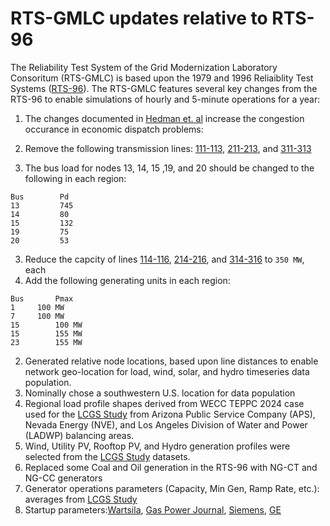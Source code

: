 # RTS-GMLC updates relative to RTS-96
The Reliability Test System of the Grid Modernization Laboratory Consoritum (RTS-GMLC) is based upon the 1979 and 1996 Reliaiblity Test Systems ([RTS-96](http://ieeexplore.ieee.org/document/780914/?arnumber=780914&tag=1)). The RTS-GMLC features several key changes from the RTS-96 to enable simulations of hourly and 5-minute operations for a year:

1. The changes documented in [Hedman et. al](http://smartgridcenter.tamu.edu/ratc/web/wp-content/uploads/2014/10/J7.pdf) increase the congestion occurance in economic dispatch problems:

  1. Remove the following transmission lines: [111-113](https://github.nrel.gov/PCM/RTS-2016/blob/master/nesta_case73_ieee_rts.m#L356), [211-213](https://github.nrel.gov/PCM/RTS-2016/blob/master/nesta_case73_ieee_rts.m#L396), and [311-313](https://github.nrel.gov/PCM/RTS-2016/blob/master/nesta_case73_ieee_rts.m#L434)
  
  2. The bus load for nodes 13, 14, 15 ,19, and 20 should be changed to the following in each region: 
  ```
  Bus		 Pd
  13		 745
  14		 80
  15		 132
  19		 75
  20		 53
  ```
  3. Reduce the capcity of lines [114-116](https://github.nrel.gov/PCM/RTS-2016/blob/master/nesta_case73_ieee_rts.m#L362), [214-216](https://github.nrel.gov/PCM/RTS-2016/blob/master/nesta_case73_ieee_rts.m#L401), and [314-316](https://github.nrel.gov/PCM/RTS-2016/blob/master/nesta_case73_ieee_rts.m#439) to ```350 MW```, each
  4. Add the following generating units in each region:
  ```
  Bus		Pmax
  1		100 MW
  7		100 MW
  15		100 MW
  15		155 MW
  23		155 MW
  ```

2. Generated relative node locations, based upon line distances to enable network geo-location for load, wind, solar, and hydro timeseries data population.
  1. Nominally chose a southwestern U.S. location for data population
  2. Regional load profile shapes derived from WECC TEPPC 2024 case used for the [LCGS Study](http://www.nrel.gov/docs/fy16osti/64884.pdf) from Arizona Public Service Company (APS), Nevada Energy (NVE), and Los Angeles Division of Water and Power (LADWP) balancing areas.
  3. Wind, Utility PV, Rooftop PV, and Hydro generation profiles were selected from the [LCGS Study](http://www.nrel.gov/docs/fy16osti/64884.pdf) datasets.
  
3. Replaced some Coal and Oil generation in the RTS-96 with NG-CT and NG-CC generators 
  1. Generator operations parameters (Capacity, Min Gen, Ramp Rate, etc.): averages from [LCGS Study](http://www.nrel.gov/docs/fy16osti/64884.pdf)
  2. Startup parameters:[Wartsila](http://www.wartsila.com/energy/learning-center/technical-comparisons/combustion-engine-vs-gas-turbine-startup-time), [Gas Power Journal](http://gastopowerjournal.com/documents/110918_kraftwerkstechnisches_kolloquium_ccpp_as_ideal_so2.pdf), [Siemens](http://www.energy.siemens.com/us/pool/hq/power-generation/power-plants/gas-fired-power-plants/combined-cycle-powerplants/Flexible_future_for_combined_cycle_US.pdf), [GE](https://powergen.gepower.com/services/upgrade-and-life-extension/heavy-duty-gas-turbine-upgrades-f-class/ka26-fast-start.html)
  
